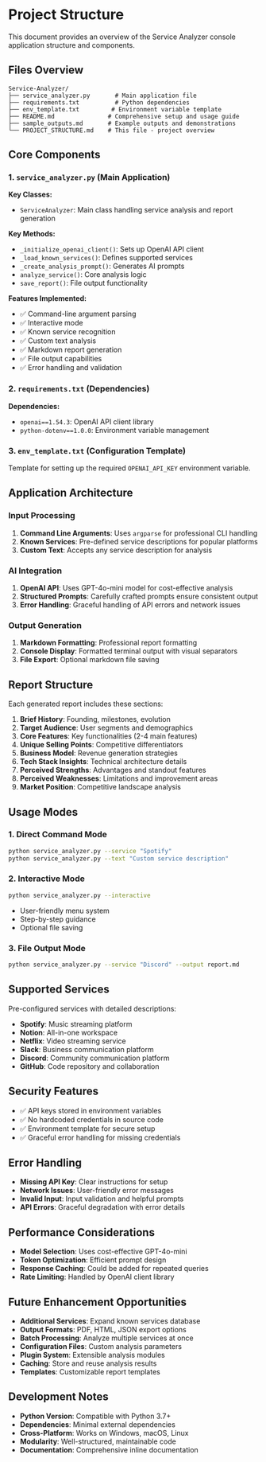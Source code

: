 # Project Structure

This document provides an overview of the Service Analyzer console application structure and components.

## Files Overview

```
Service-Analyzer/
├── service_analyzer.py       # Main application file
├── requirements.txt          # Python dependencies
├── env_template.txt         # Environment variable template
├── README.md               # Comprehensive setup and usage guide
├── sample_outputs.md       # Example outputs and demonstrations
└── PROJECT_STRUCTURE.md    # This file - project overview
```

## Core Components

### 1. `service_analyzer.py` (Main Application)

**Key Classes:**
- `ServiceAnalyzer`: Main class handling service analysis and report generation

**Key Methods:**
- `_initialize_openai_client()`: Sets up OpenAI API client
- `_load_known_services()`: Defines supported services
- `_create_analysis_prompt()`: Generates AI prompts
- `analyze_service()`: Core analysis logic
- `save_report()`: File output functionality

**Features Implemented:**
- ✅ Command-line argument parsing
- ✅ Interactive mode
- ✅ Known service recognition
- ✅ Custom text analysis
- ✅ Markdown report generation
- ✅ File output capabilities
- ✅ Error handling and validation

### 2. `requirements.txt` (Dependencies)

**Dependencies:**
- `openai==1.54.3`: OpenAI API client library
- `python-dotenv==1.0.0`: Environment variable management

### 3. `env_template.txt` (Configuration Template)

Template for setting up the required `OPENAI_API_KEY` environment variable.

## Application Architecture

### Input Processing
1. **Command Line Arguments**: Uses `argparse` for professional CLI handling
2. **Known Services**: Pre-defined service descriptions for popular platforms
3. **Custom Text**: Accepts any service description for analysis

### AI Integration
1. **OpenAI API**: Uses GPT-4o-mini model for cost-effective analysis
2. **Structured Prompts**: Carefully crafted prompts ensure consistent output
3. **Error Handling**: Graceful handling of API errors and network issues

### Output Generation
1. **Markdown Formatting**: Professional report formatting
2. **Console Display**: Formatted terminal output with visual separators
3. **File Export**: Optional markdown file saving

## Report Structure

Each generated report includes these sections:
1. **Brief History**: Founding, milestones, evolution
2. **Target Audience**: User segments and demographics
3. **Core Features**: Key functionalities (2-4 main features)
4. **Unique Selling Points**: Competitive differentiators
5. **Business Model**: Revenue generation strategies
6. **Tech Stack Insights**: Technical architecture details
7. **Perceived Strengths**: Advantages and standout features
8. **Perceived Weaknesses**: Limitations and improvement areas
9. **Market Position**: Competitive landscape analysis

## Usage Modes

### 1. Direct Command Mode
```bash
python service_analyzer.py --service "Spotify"
python service_analyzer.py --text "Custom service description"
```

### 2. Interactive Mode
```bash
python service_analyzer.py --interactive
```
- User-friendly menu system
- Step-by-step guidance
- Optional file saving

### 3. File Output Mode
```bash
python service_analyzer.py --service "Discord" --output report.md
```

## Supported Services

Pre-configured services with detailed descriptions:
- **Spotify**: Music streaming platform
- **Notion**: All-in-one workspace
- **Netflix**: Video streaming service
- **Slack**: Business communication platform
- **Discord**: Community communication platform
- **GitHub**: Code repository and collaboration

## Security Features

- ✅ API keys stored in environment variables
- ✅ No hardcoded credentials in source code
- ✅ Environment template for secure setup
- ✅ Graceful error handling for missing credentials

## Error Handling

- **Missing API Key**: Clear instructions for setup
- **Network Issues**: User-friendly error messages
- **Invalid Input**: Input validation and helpful prompts
- **API Errors**: Graceful degradation with error details

## Performance Considerations

- **Model Selection**: Uses cost-effective GPT-4o-mini
- **Token Optimization**: Efficient prompt design
- **Response Caching**: Could be added for repeated queries
- **Rate Limiting**: Handled by OpenAI client library

## Future Enhancement Opportunities

- **Additional Services**: Expand known services database
- **Output Formats**: PDF, HTML, JSON export options
- **Batch Processing**: Analyze multiple services at once
- **Configuration Files**: Custom analysis parameters
- **Plugin System**: Extensible analysis modules
- **Caching**: Store and reuse analysis results
- **Templates**: Customizable report templates

## Development Notes

- **Python Version**: Compatible with Python 3.7+
- **Dependencies**: Minimal external dependencies
- **Cross-Platform**: Works on Windows, macOS, Linux
- **Modularity**: Well-structured, maintainable code
- **Documentation**: Comprehensive inline documentation 